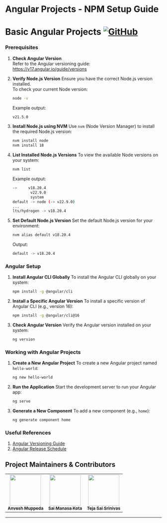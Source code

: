 # Angular Projects - NPM Setup Guide

# Basic Angular Projects [![GitHub](https://img.shields.io/github/license/anveshmuppeda/basic-angular-projects?color=blue)](https://github.com/anveshmuppeda/basic-angular-projects/blob/main/LICENSE)

### Prerequisites
1. **Check Angular Version**  
   Refer to the Angular versioning guide: https://v17.angular.io/guide/versions

2. **Verify Node.js Version**
   Ensure you have the correct Node.js version installed.  
   To check your current Node version:
   ```bash
   node -v
   ```
   Example output:
   ```bash
   v21.5.0
   ```

3. **Install Node.js using NVM**
   Use `nvm` (Node Version Manager) to install the required Node.js version:
   ```bash
   nvm install node
   nvm install 18
   ```

4. **List Installed Node.js Versions**
   To view the available Node versions on your system:
   ```bash
   nvm list
   ```
   Example output:
   ```bash
   ->     v18.20.4
           v22.9.0
           system
   default -> node (-> v22.9.0)
   ...
   lts/hydrogen -> v18.20.4
   ```

5. **Set Default Node.js Version**
   Set the default Node.js version for your environment:
   ```bash
   nvm alias default v18.20.4
   ```
   Output:
   ```bash
   default -> v18.20.4
   ```

### Angular Setup

1. **Install Angular CLI Globally**
   To install the Angular CLI globally on your system:
   ```bash
   npm install -g @angular/cli
   ```

2. **Install a Specific Angular Version**
   To install a specific version of Angular CLI (e.g., version 16):
   ```bash
   npm install -g @angular/cli@16
   ```

3. **Check Angular Version**
   Verify the Angular version installed on your system:
   ```bash
   ng version
   ```

### Working with Angular Projects

1. **Create a New Angular Project**
   To create a new Angular project named `hello-world`:
   ```bash
   ng new hello-world
   ```

2. **Run the Application**
   Start the development server to run your Angular app:
   ```bash
   ng serve
   ```

3. **Generate a New Component**
   To add a new component (e.g., `home`):
   ```bash
   ng generate component home
   ```

### Useful References
1. [Angular Versioning Guide](https://v17.angular.io/guide/versions)  
2. [Angular Release Schedule](https://v17.angular.io/guide/releases)

## Project Maintainers & Contributors  
<table>
  <tr>
    <td align="center"><a href="https://anveshmuppeda.github.io/profile/"><img src="https://avatars.githubusercontent.com/u/115966808?v=4" width="100px;" alt=""/><br /><sub><b>Anvesh Muppeda</b></sub></a></td>
    <td align="center"><a href="https://github.com/saimanasak"><img src="https://avatars.githubusercontent.com/u/47205414?v=4" width="100px;" alt=""/><br /><sub><b>Sai Manasa Kota</b></sub></a></td>
    <td align="center"><a href="https://github.com/khajjayamteja"><img src="https://avatars.githubusercontent.com/u/151116058?v=4" width="100px;" alt=""/><br /><sub><b>Teja Sai Srinivas</b></sub></a></td>
  </tr>
</table>  

---